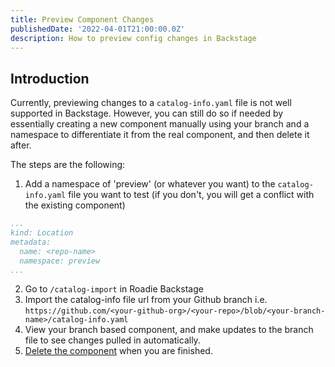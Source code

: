 ```yaml
---
title: Preview Component Changes
publishedDate: '2022-04-01T21:00:00.0Z'
description: How to preview config changes in Backstage
---
```


## Introduction
Currently, previewing changes to a `catalog-info.yaml` file is not well supported in Backstage. However, you can still do so if needed by essentially creating a new component manually using your branch and a namespace to differentiate it from the real component, and then delete it after.

The steps are the following:

1. Add a namespace of 'preview' (or whatever you want) to the `catalog-info.yaml` file you want to test (if you don't, you will get a conflict with the existing component)
```yaml
...
kind: Location
metadata:
  name: <repo-name>
  namespace: preview
...
```
2. Go to `/catalog-import` in Roadie Backstage
3. Import the catalog-info file url from your Github branch i.e. `https://github.com/<your-github-org>/<your-repo>/blob/<your-branch-name>/catalog-info.yaml`
4. View your branch based component, and make updates to the branch file to see changes pulled in automatically. 
5. [Delete the component](/docs/details/unregister-components/) when you are finished. 
